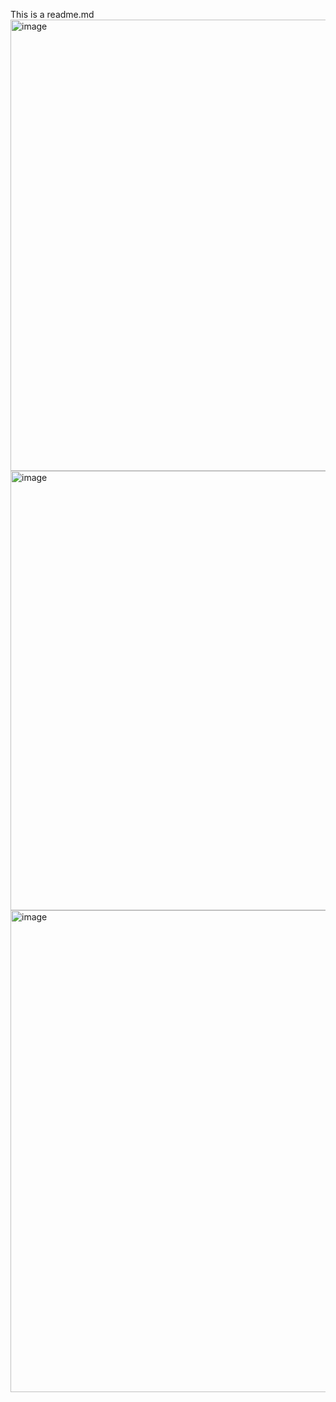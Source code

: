 This is a readme.md
<img width="722" alt="image" src="https://github.com/user-attachments/assets/872e7e63-e9b7-4798-b4ca-20584b2e07b3">
<img width="703" alt="image" src="https://github.com/user-attachments/assets/e816aab3-1934-46cc-ae67-ace036112947">
<img width="771" alt="image" src="https://github.com/user-attachments/assets/c34f0893-7f62-4d33-8386-4110d1791927">

